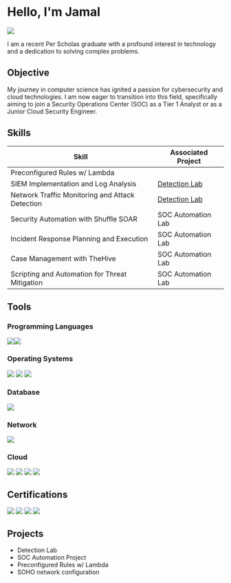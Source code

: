 # Hello, I'm Jamal
<a href="https://www.linkedin.com/in/jamal-s-85598823a/"><img src="https://img.shields.io/badge/-LinkedIn-0072b1?&style=for-the-badge&logo=linkedin&logoColor=white" /></a>

I am a recent Per Scholas graduate with a profound interest in technology and a dedication to solving complex problems.

## Objective

My journey in computer science has ignited a passion for cybersecurity and cloud technologies. I am now eager to transition into this field, specifically aiming to join a Security Operations Center (SOC) as a Tier 1 Analyst or as a Junior Cloud Security Engineer.

## Skills

| Skill                                         | Associated Project         |
|-----------------------------------------------|----------------------------|
|Preconfigured Rules w/ Lambda                  |
| SIEM Implementation and Log Analysis          | <a href="https://google.com">Detection Lab</a>|
| Network Traffic Monitoring and Attack Detection | <a href="https://google.com">Detection Lab</a>|
| Security Automation with Shuffle SOAR         | SOC Automation Lab|
| Incident Response Planning and Execution      | SOC Automation Lab|
| Case Management with TheHive                  | SOC Automation Lab|
| Scripting and Automation for Threat Mitigation | SOC Automation Lab|

## Tools

### Programming Languages
 <img src="https://img.shields.io/badge/-Python-3776AB?&style=for-the-badge&logo=python&logoColor=white" /><img src="https://img.shields.io/badge/-HTML5-E34F26?&style=for-the-badge&logo=html5&logoColor=white" />
<div>

### Operating Systems
 <img src="https://img.shields.io/badge/-Windows-0078D6?&style=for-the-badge&logo=windows&logoColor=white" />
    <img src="https://img.shields.io/badge/-Linux-FCC624?&style=for-the-badge&logo=linux&logoColor=black" />
    <img src="https://img.shields.io/badge/-macOS-000000?&style=for-the-badge&logo=apple&logoColor=white" />
</div>

### Database
<div><img src="https://img.shields.io/badge/-SQL-003B57?&style=for-the-badge&logo=sqlite&logoColor=white" /></div>

### Network
<div>
    <img src="https://img.shields.io/badge/-Wireshark-1679A7?&style=for-the-badge&logo=Wireshark&logoColor=white" />
    
</div>


### Cloud
<div>
    <div>
    <img src="https://img.shields.io/badge/-AWS_Lambda-232F3E?&style=for-the-badge&logo=amazon-aws&logoColor=white" />
    <img src="https://img.shields.io/badge/-AWS_S3-569A31?&style=for-the-badge&logo=amazon-s3&logoColor=white" />
    <img src="https://img.shields.io/badge/-AWS_CloudWatch-252F3E?&style=for-the-badge&logo=amazon-cloudwatch&logoColor=white" /> 
    <img src="https://img.shields.io/badge/-Azure_AI-0078D4?&style=for-the-badge&logo=microsoft-azure&logoColor=white" />
</div>

</div>

    
  
</div>


## Certifications

<div>
<img src="https://img.shields.io/badge/-A%2B-4D4D4D?&style=for-the-badge&logo=CompTIA&logoColor=white" />
<img src="https://img.shields.io/badge/-Google_Cybersecurity_Certification-4285F4?&style=for-the-badge&logo=google&logoColor=white" />
<img src="https://img.shields.io/badge/-Security%2B-FF0000?&style=for-the-badge&logo=CompTIA&logoColor=white" />
<img src="https://img.shields.io/badge/-Azure_AI-0078D4?&style=for-the-badge&logo=microsoft-azure&logoColor=white" />




</div>

## Projects
- Detection Lab
- SOC Automation Project
- Preconfigured Rules w/ Lambda
- SOHO network configuration
